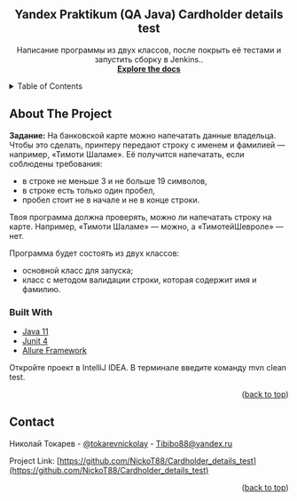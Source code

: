 <!-- PROJECT SHIELDS -->
<!--
*** I'm using markdown "reference style" links for readability.
*** Reference links are enclosed in brackets [ ] instead of parentheses ( ).
*** See the bottom of this document for the declaration of the reference variables
*** for contributors-url, forks-url, etc. This is an optional, concise syntax you may use.
*** https://www.markdownguide.org/basic-syntax/#reference-style-links
-->
<div align="center">
<h2 align="center">Yandex Praktikum (QA Java) Сardholder details test</h2>
  <p align="center">
    Написание программы из двух классов, после покрыть её тестами и запустить сборку в Jenkins.</a>. 
    <br />
    <a href="https://github.com/NickoT88/Cardholder_details_test"><strong>Explore the docs</strong></a>
    <br />
  </p>
</div>

<!-- TABLE OF CONTENTS -->
<details>
  <summary>Table of Contents</summary>
  <ol>
    <li>
      <a href="#about-the-project">About The Project</a>
      <ul>
        <li><a href="#built-with">Built With</a></li>
      </ul>
    </li>
    <li><a href="#contact">Contact</a></li>
  </ol>
</details>

<!-- ABOUT THE PROJECT -->

## About The Project

**Задание:** На банковской карте можно напечатать данные владельца. Чтобы это сделать, принтеру передают строку с именем и фамилией — например, «Тимоти Шаламе». Её получится напечатать, если соблюдены требования:

- в строке не меньше 3 и не больше 19 символов,
- в строке есть только один пробел,
- пробел стоит не в начале и не в конце строки.

Твоя программа должна проверять, можно ли напечатать строку на карте. Например, «Тимоти Шаламе» — можно, а «ТимотейШевроле» — нет.

Программа будет состоять из двух классов:

- основной класс для запуска;
- класс с методом валидации строки, которая содержит имя и фамилию.

### Built With

* <a href="https://www.java.com/ru/">Java 11</a>
* <a href="https://junit.org/junit4/">Junit 4</a>
* <a href="https://github.com/allure-framework/">Allure Framework</a>

Откройте проект в IntelliJ IDEA.
В терминале введите команду mvn clean test.

<p align="right">(<a href="#readme-top">back to top</a>)</p>
<!-- CONTACT -->

## Contact

Николай Токарев - [@tokarevnickolay](https://t.me/tokarevnickolay) - Tibibo88@yandex.ru

Project Link: [https://github.com/NickoT88/Cardholder_details_test](https://github.com/NickoT88/Cardholder_details_test)

<p align="right">(<a href="#readme-top">back to top</a>)</p>
